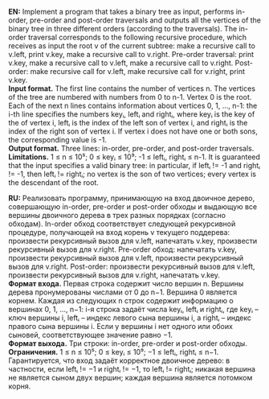 <b>EN:</b> Implement a program that takes a binary tree as input, performs in-order, pre-order and post-order traversals and outputs all the vertices 
of the binary tree in three different orders (according to the traversals). The in-order traversal corresponds to the following recursive 
procedure, which receives as input the root v of the current subtree: make a recursive call to v.left, print v.key, make a recursive call 
to v.right. Pre-order traversal: print v.key, make a recursive call to v.left, make a recursive call to v.right. Post-order: make recursive 
call for v.left, make recursive call for v.right, print v.key.  
<b>Input format.</b> The first line contains the number of vertices n. The vertices of the tree are numbered with numbers from 0 to n-1. 
Vertex 0 is the root. Each of the next n lines contains information about vertices 0, 1, ..., n-1: the i-th line specifies the numbers keyᵢ, 
leftᵢ and rightᵢ, where keyᵢ is the key of the of vertex i, leftᵢ is the index of the left son of vertex i, and rightᵢ is the index of the 
right son of vertex i. If vertex i does not have one or both sons, the corresponding value is -1.  
<b>Output format.</b> Three lines: in-order, pre-order, and post-order traversals.  
<b>Limitations.</b> 1 ≤ n ≤ 10⁵; 0 ≤ keyᵢ ≤ 10⁹; -1 ≤ leftᵢ, rightᵢ ≤ n-1. It is guaranteed that the input specifies a valid binary tree: in particular, if leftᵢ != -1 and rightᵢ != -1, then leftᵢ != rightᵢ; no vertex is the son of two vertices; every vertex is the descendant of 
the root.

<b>RU:</b> Реализовать программу, принимающую на вход двоичное дерево, совершающую in-order, pre-order и post-order обходы и выдающую все 
вершины двоичного дерева в трех разных порядках (согласно обходам). In-order обход соответствует следующей рекурсивной процедуре, 
получающей на вход корень v текущего поддерева: произвести рекурсивный вызов для v.left, напечатать v.key, произвести рекурсивный вызов 
для v.right. Pre-order обход: напечатать v.key, произвести рекурсивный вызов для v.left, произвести рекурсивный вызов для v.right. 
Post-order: произвести рекурсивный вызов для v.left, произвести рекурсивный вызов для v.right, напечатать v.key.  
<b>Формат входа.</b> Первая строка содержит число вершин n. Вершины дерева пронумерованы числами от 0 до n−1. Вершина 0 является корнем. 
Каждая из следующих n строк содержит информацию о вершинах 0, 1, ..., n−1: i-я строка задаёт числа keyᵢ, leftᵢ и rightᵢ, где keyᵢ – ключ 
вершины i, leftᵢ – индекс левого сына вершины i, а rightᵢ – индекс правого сына вершины i. Если у вершины i нет одного или обоих сыновей, 
соответствующее значение равно −1.  
<b>Формат выхода.</b> Три строки: in-order, pre-order и post-order обходы.  
<b>Ограничения.</b> 1 ≤ n ≤ 10⁵; 0 ≤ keyᵢ ≤ 10⁹; −1 ≤ leftᵢ, rightᵢ ≤ n−1. Гарантируется, что вход задаёт корректное двоичное дерево: в частности, если leftᵢ != −1 и rightᵢ != −1, то leftᵢ != rightᵢ; никакая вершина не является сыном двух вершин; каждая вершина является потомком корня.

